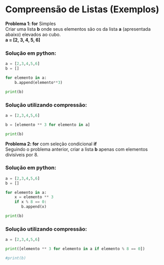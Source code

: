 # Compreensão de Listas (Exemplos)

**Problema 1:  for** Simples <br>
Criar uma lista **b** onde seus elementos são os da lista **a** (apresentada abaixo) elevados ao cubo. <br>
**a = [2, 3, 4, 5, 6]** <br>

### Solução em python:
``` python runnable
a = [2,3,4,5,6]
b = []

for elemento in a:
    b.append(elemento**3)

print(b)
```

### Solução utilizando compressão:
``` python runnable
a = [2,3,4,5,6]

b = [elemento ** 3 for elemento in a]

print(b)
```

**Problema 2:  for** com seleção condicional **if** <br>
Seguindo o problema anterior, criar a lista **b** apenas com elementos divisíveis por 8.<br>

### Solução em python:
``` python runnable
a = [2,3,4,5,6]
b = []

for elemento in a:
    x = elemento ** 3
    if x % 8 == 0:
       b.append(x)

print(b)
```

### Solução utilizando compressão:
``` python runnable
a = [2,3,4,5,6]

print([elemento ** 3 for elemento in a if elemento % 8 == 0])

#print(b)
```

